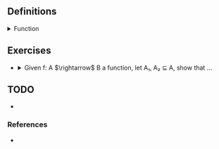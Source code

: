 ## Definitions

<details><summary>Function</summary>

  -  Given two sets A, B, we call $`f : A \rightarrow B`$ is a function, so we have $`S_f \subseteq A \times B \text{ satisfying for each } a \in A, \text{ there exists } b \in B \text{ uniquely such that } (a, b) \in S_f`$. We call A as the domain, B as the codomain, $`Imf = \{ b = f(a) | a \in A \}`$ as the image$`_{range}`$ of f.

![image](images/function_diagram.jpg)

  - Given f: A $\rightarrow$ B a function, and let $`B_1 \subset B`$. $`f^{-1}(B_1) = \{ x \in A | f(x) \in B_1 \}`$ called the inverse image$`_{preimage}`$ of f under $B_1$.

</details>

## Exercises

- <details><summary>Given f: A $\rightarrow$ B a function, let A₁, A₂ ⊆ A, show that ...</summary>

  - <details><summary>f(A₁ ∪ A₂) := f(A₁) ∪ f(A₂)</summary>

    

  </details>

</details>

## TODO

- 

### References

- 
